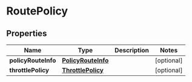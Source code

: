 
# RoutePolicy

## Properties
Name | Type | Description | Notes
------------ | ------------- | ------------- | -------------
**policyRouteInfo** | [**PolicyRouteInfo**](PolicyRouteInfo.md) |  |  [optional]
**throttlePolicy** | [**ThrottlePolicy**](ThrottlePolicy.md) |  |  [optional]



